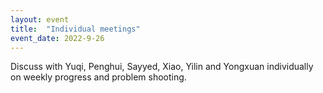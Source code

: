 ```yaml
---
layout: event
title:  "Individual meetings"
event_date: 2022-9-26
---
```


Discuss with Yuqi, Penghui, Sayyed, Xiao, Yilin and Yongxuan individually on weekly progress and problem shooting.